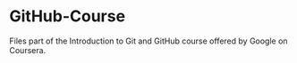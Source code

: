 # GitHub-Course
Files part of the Introduction to Git and GitHub course offered by Google on Coursera.
